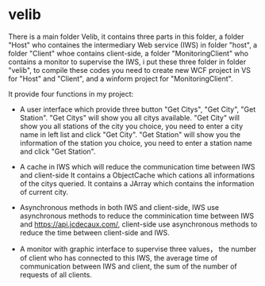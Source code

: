# velib

There is a main folder Velib, it contains three parts in this folder, a folder "Host" who containes the intermediary Web service (IWS) in folder "host", a folder "Client" whoe contains client-side, a folder "MonitoringClient" who contains a monitor to supervise the IWS, i put these three folder in folder "velib", to compile these codes you need to create new WCF project in VS for "Host" and "Client", and a winform project for "MonitoringClient".

It provide four functions in my project:

* A user interface which provide three button "Get Citys", "Get City", "Get Station".
"Get Citys" will show you all citys available.
"Get City" will show you all stations of the city you choice, you need to enter a city name in left list and click "Get City".
"Get Station" will show you the information of the station you choice, you need to enter a station name and click "Get Station".

* A cache in IWS which will reduce the communication time between IWS and client-side
It contains a ObjectCache which cations all informations of the citys queried.
It contains a JArray which contains the information of current city.
  
* Asynchronous methods in both IWS and client-side, IWS use asynchronous methods to reduce the comminication time between IWS and https://api.jcdecaux.com/, client-side use asynchronous methods to reduce the time between client-side and IWS.

* A monitor with graphic interface to supervise three values， the number of client who has connected to this IWS, the average time of communication between IWS and client, the sum of the number of requests of all clients.
